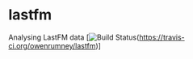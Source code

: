 # lastfm
Analysing LastFM data
[![Build Status](https://travis-ci.org/owenrumney/lastfm.png)(https://travis-ci.org/owenrumney/lastfm)]
